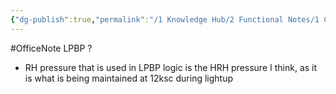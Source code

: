```yaml
---
{"dg-publish":true,"permalink":"/1 Knowledge Hub/2 Functional Notes/1 Career Notes/3 TSTPS Kaniha Technical Notes/A Protection Interlocks and Control Logic Systems/CLCS/LPBP/","noteIcon":""}
---
```


#OfficeNote
LPBP
?
- RH pressure that is used in LPBP logic is the HRH pressure I think, as it is what is being maintained at 12ksc during lightup